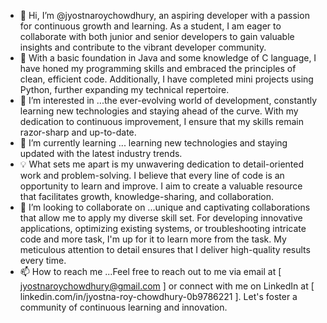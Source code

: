 - 👋 Hi, I’m @jyostnaroychowdhury, an aspiring developer with a passion for continuous growth and learning. As a student, I am eager to collaborate with both junior and senior developers to gain valuable insights and contribute to the vibrant developer community.
- 🌱 With a basic foundation in Java and some knowledge of C language, I have honed my programming skills and embraced the principles of clean, efficient code. Additionally, I have completed mini projects using Python, further expanding my technical repertoire.
- 👀 I’m interested in ...the ever-evolving world of development, constantly learning new technologies and staying ahead of the curve. With my dedication to continuous improvement, I ensure that my skills remain razor-sharp and up-to-date.
- 🌱 I’m currently learning ... learning new technologies and staying updated with the latest industry trends.
- 💡 What sets me apart is my unwavering dedication to detail-oriented work and problem-solving. I believe that every line of code is an opportunity to learn and improve. I aim to create a valuable resource that facilitates growth, knowledge-sharing, and collaboration.
- 💞️ I’m looking to collaborate on ...unique and captivating collaborations that allow me to apply my diverse skill set. For developing innovative applications, optimizing existing systems, or troubleshooting intricate code and more task, I'm up for it to learn more from the task. My meticulous attention to detail ensures that I deliver high-quality results every time.
- 📫 How to reach me ...Feel free to reach out to me via email at [ jyostnaroychowdhury@gmail.com ] or connect with me on LinkedIn at [ linkedin.com/in/jyostna-roy-chowdhury-0b9786221 ]. Let's foster a community of continuous learning and innovation.
<!---
jyostnaroychowdhury/jyostnaroychowdhury is a ✨ special ✨ repository because its `README.md` (this file) appears on your GitHub profile.
You can click the Preview link to take a look at your changes.
--->
